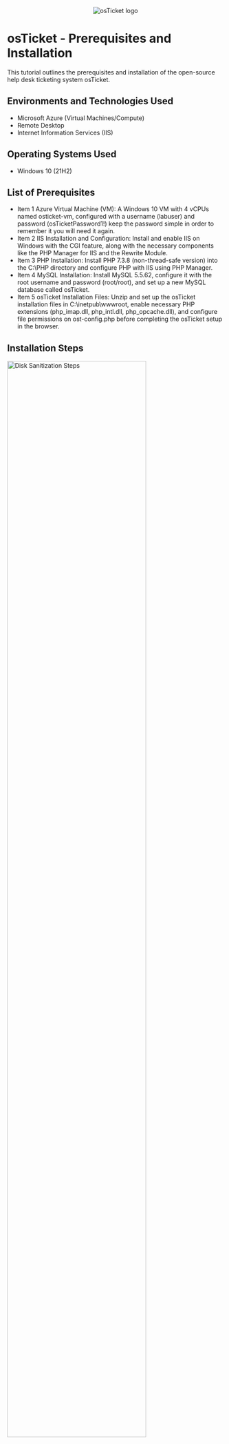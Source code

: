 <p align="center">
<img src="https://i.imgur.com/Clzj7Xs.png" alt="osTicket logo"/>
</p>

<h1>osTicket - Prerequisites and Installation</h1>
This tutorial outlines the prerequisites and installation of the open-source help desk ticketing system osTicket.<br />




<h2>Environments and Technologies Used</h2>

- Microsoft Azure (Virtual Machines/Compute)
- Remote Desktop
- Internet Information Services (IIS)

<h2>Operating Systems Used </h2>

- Windows 10</b> (21H2)

<h2>List of Prerequisites</h2>

- Item 1 Azure Virtual Machine (VM): A Windows 10 VM with 4 vCPUs named osticket-vm, configured with a username (labuser) and password (osTicketPassword1!) keep the password simple in order to remember it you will need it again. 
- Item 2 IIS Installation and Configuration: Install and enable IIS on Windows with the CGI feature, along with the necessary components like the PHP Manager for IIS and the Rewrite Module.
- Item 3 PHP Installation: Install PHP 7.3.8 (non-thread-safe version) into the C:\PHP directory and configure PHP with IIS using PHP Manager.
- Item 4 MySQL Installation: Install MySQL 5.5.62, configure it with the root username and password (root/root), and set up a new MySQL database called osTicket.
- Item 5 osTicket Installation Files: Unzip and set up the osTicket installation files in C:\inetpub\wwwroot, enable necessary PHP extensions (php_imap.dll, php_intl.dll, php_opcache.dll), and configure file permissions on ost-config.php before completing the osTicket setup in the browser.

<h2>Installation Steps</h2>

<p>
<img src=https://i.imgur.com/WnPl0Y9.png height="80%" width="80%" alt="Disk Sanitization Steps"/>
</p>
<p>
In this step, I created a Windows 10 Virtual Machine in Azure with 4 vCPUs, named osticket-vm, and configured it with the username labuser and password osTicketPassword1!. To connect to the VM, I retrieved its public IP address from the Azure portal and used it to establish a Remote Desktop connection. This VM will serve as the host environment for the osTicket installation.
</p>
<br />

<p>
<img src=https://i.imgur.com/6aIWWc5.png height="80%" width="80%" alt="Disk Sanitization Steps"/>
</p>
<p>
Lorem ipsum dolor sit amet, consectetur adipiscing elit, sed do eiusmod tempor incididunt ut labore et dolore magna aliqua. Ut enim ad minim veniam, quis nostrud exercitation ullamco laboris nisi ut aliquip ex ea commodo consequat. Duis aute irure dolor in reprehenderit in voluptate velit esse cillum dolore eu fugiat nulla pariatur.
</p>
<br />

<p>
<img src="https://i.imgur.com/DJmEXEB.png" height="80%" width="80%" alt="Disk Sanitization Steps"/>
</p>
<p>
Lorem ipsum dolor sit amet, consectetur adipiscing elit, sed do eiusmod tempor incididunt ut labore et dolore magna aliqua. Ut enim ad minim veniam, quis nostrud exercitation ullamco laboris nisi ut aliquip ex ea commodo consequat. Duis aute irure dolor in reprehenderit in voluptate velit esse cillum dolore eu fugiat nulla pariatur.
</p>
<br />

